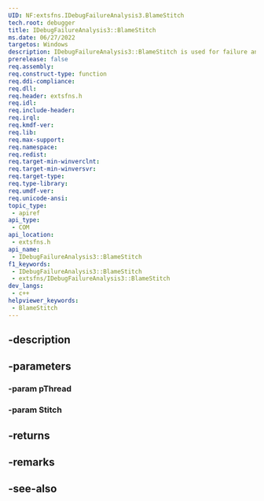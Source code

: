 ```yaml
---
UID: NF:extsfns.IDebugFailureAnalysis3.BlameStitch
tech.root: debugger
title: IDebugFailureAnalysis3::BlameStitch
ms.date: 06/27/2022
targetos: Windows
description: IDebugFailureAnalysis3::BlameStitch is used for failure analysis processing.
prerelease: false
req.assembly: 
req.construct-type: function
req.ddi-compliance: 
req.dll: 
req.header: extsfns.h
req.idl: 
req.include-header: 
req.irql: 
req.kmdf-ver: 
req.lib: 
req.max-support: 
req.namespace: 
req.redist: 
req.target-min-winverclnt: 
req.target-min-winversvr: 
req.target-type: 
req.type-library: 
req.umdf-ver: 
req.unicode-ansi: 
topic_type:
 - apiref
api_type:
 - COM
api_location:
 - extsfns.h
api_name:
 - IDebugFailureAnalysis3::BlameStitch
f1_keywords:
 - IDebugFailureAnalysis3::BlameStitch
 - extsfns/IDebugFailureAnalysis3::BlameStitch
dev_langs:
 - c++
helpviewer_keywords:
 - BlameStitch
---
```


## -description

## -parameters

### -param pThread

### -param Stitch

## -returns

## -remarks

## -see-also

